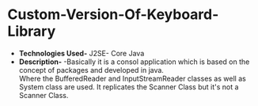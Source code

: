 # Custom-Version-Of-Keyboard-Library
- **Technologies Used-** J2SE- Core Java<br/>
- **Description-**
                -Basically it is a consol application which is based on the concept of packages and developed in java.<br/>
                 Where the BufferedReader and InputStreamReader classes as well as System class are used. It replicates the Scanner Class but it's not a Scanner Class.
